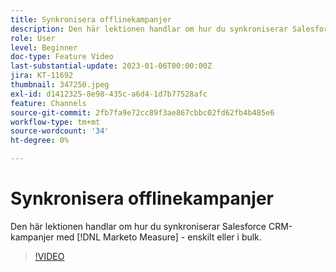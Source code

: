 ```yaml
---
title: Synkronisera offlinekampanjer
description: Den här lektionen handlar om hur du synkroniserar Salesforce CRM-kampanjer med [!DNL Marketo Measure] - enskilt eller i bulk.
role: User
level: Beginner
doc-type: Feature Video
last-substantial-update: 2023-01-06T00:00:00Z
jira: KT-11692
thumbnail: 347250.jpeg
exl-id: d1412325-8e98-435c-a6d4-1d7b77528afc
feature: Channels
source-git-commit: 2fb7fa9e72cc89f3ae867cbbc02fd62fb4b485e6
workflow-type: tm+mt
source-wordcount: '34'
ht-degree: 0%

---
```


# Synkronisera offlinekampanjer

Den här lektionen handlar om hur du synkroniserar Salesforce CRM-kampanjer med [!DNL Marketo Measure] - enskilt eller i bulk.

>[!VIDEO](https://video.tv.adobe.com/v/347250/?quality=12&learn=on)
